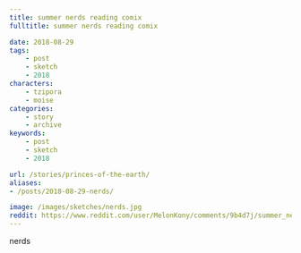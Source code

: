 ```yaml
---
title: summer nerds reading comix
fulltitle: summer nerds reading comix

date: 2018-08-29
tags:
    - post
    - sketch
    - 2018
characters:
    - tzipora
    - moise
categories:
    - story
    - archive
keywords:
    - post
    - sketch
    - 2018

url: /stories/princes-of-the-earth/
aliases:
- /posts/2018-08-29-nerds/

image: /images/sketches/nerds.jpg
reddit: https://www.reddit.com/user/MelonKony/comments/9b4d7j/summer_nerds_reading_comix/
---
```


nerds